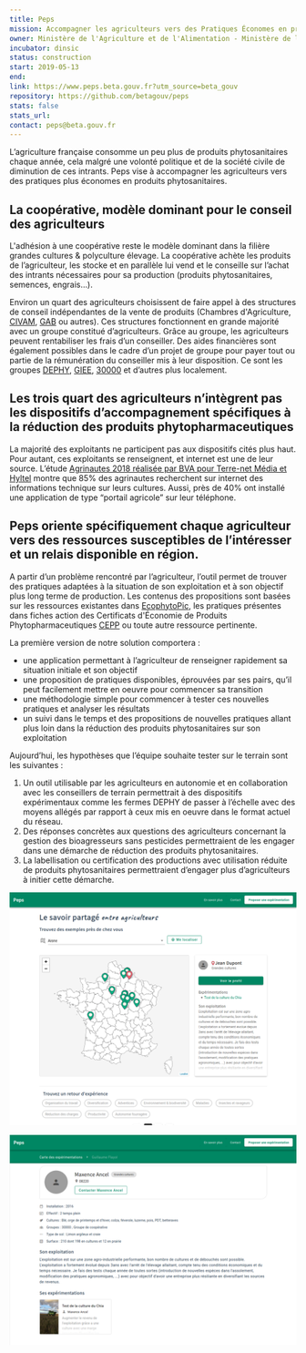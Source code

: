 ```yaml
---
title: Peps
mission: Accompagner les agriculteurs vers des Pratiques Économes en produits PhytoSanitaires (PEPS)
owner: Ministère de l'Agriculture et de l'Alimentation - Ministère de la Transition Écologique et Solidaire
incubator: dinsic 
status: construction
start: 2019-05-13 
end: 
link: https://www.peps.beta.gouv.fr?utm_source=beta_gouv
repository: https://github.com/betagouv/peps
stats: false 
stats_url: 
contact: peps@beta.gouv.fr
---
```


L’agriculture française consomme un peu plus de produits phytosanitaires chaque année, cela malgré une volonté politique et de la société civile de diminution de ces intrants. Peps vise à accompagner les agriculteurs vers des pratiques plus économes en produits phytosanitaires.

## La coopérative, modèle dominant pour le conseil des agriculteurs

L'adhésion à une coopérative reste le modèle dominant dans la filière grandes cultures & polyculture élevage. La coopérative achète les produits de l’agriculteur, les stocke et en parallèle lui vend et le conseille sur l’achat des intrants nécessaires pour sa production (produits phytosanitaires, semences, engrais…).

Environ un quart des agriculteurs choisissent de faire appel à des structures de conseil indépendantes de la vente de produits (Chambres d'Agriculture, [CIVAM](http://www.civam.org/), [GAB](http://www.fnab.org/un-reseau-des-valeurs-des-hommes/qui-sommes-nous/150-fonctionnement-reseau) ou autres). Ces structures fonctionnent en grande majorité avec un groupe constitué d’agriculteurs. Grâce au groupe, les agriculteurs peuvent rentabiliser les frais d’un conseiller. Des aides financières sont également possibles dans le cadre d’un projet de groupe pour payer tout ou partie de la rémunération du conseiller mis à leur disposition. Ce sont les groupes [DEPHY](https://agriculture.gouv.fr/fermes-dephy), [GIEE](https://agriculture.gouv.fr/les-groupements-dinteret-economique-et-environnemental-giee), [30000](https://agriculture.gouv.fr/ecophyto-objectif-30-000-exploitations-agricoles) et d’autres plus localement.

## Les trois quart des agriculteurs n’intègrent pas les dispositifs d’accompagnement spécifiques à la réduction des produits phytopharmaceutiques

La majorité des exploitants ne participent pas aux dispositifs cités plus haut. Pour autant, ces exploitants se renseignent, et internet est une de leur source. L’étude [Agrinautes 2018 réalisée par BVA pour Terre-net Média et Hyltel](http://fichiers.hyltel.fr/PDF/AGRINAUTES_2018.pdf) montre que 85% des agrinautes recherchent sur internet des informations technique sur leurs cultures. Aussi, près de 40% ont installé une application de type “portail agricole” sur leur téléphone.

## Peps oriente spécifiquement chaque agriculteur vers des ressources susceptibles de l’intéresser et un relais disponible en région. 

A partir d’un problème rencontré par l’agriculteur, l’outil permet de trouver des pratiques adaptées à la situation de son exploitation et à son objectif plus long terme de production. 
Les contenus des propositions sont basées sur les ressources existantes dans [EcophytoPic](http://www.ecophytopic.fr/), les pratiques présentes dans fiches action des Certificats d'Économie de Produits Phytopharmaceutiques [CEPP](https://alim.agriculture.gouv.fr/cepp/#/content/ap-fichesaction) ou toute autre ressource pertinente. 

La première version de notre solution comportera :
- une application permettant à l’agriculteur de renseigner rapidement sa situation initiale et son objectif
- une proposition de pratiques disponibles, éprouvées par ses pairs, qu’il peut facilement mettre en oeuvre pour commencer sa transition
- une méthodologie simple pour commencer à tester ces nouvelles pratiques et analyser les résultats
- un suivi dans le temps et des propositions de nouvelles pratiques allant plus loin dans la réduction des produits phytosanitaires sur son exploitation

Aujourd’hui, les hypothèses  que l’équipe souhaite tester sur le terrain sont les suivantes :
1. Un outil utilisable par les agriculteurs en autonomie et en collaboration avec les conseillers de terrain permettrait à des dispositifs expérimentaux comme les fermes DEPHY de passer à l’échelle avec des moyens allégés par rapport à ceux mis en oeuvre dans le format actuel du réseau.
2. Des réponses concrètes aux questions des agriculteurs concernant la gestion des bioagresseurs sans pesticides permettraient de les engager dans une démarche de réduction des produits phytosanitaires.
3. La labellisation ou certification des productions avec utilisation réduite de produits phytosanitaires permettraient d’engager plus d’agriculteurs à initier cette démarche.

![Présentation des expériences d'agriculteurs sur une carte de France Métropolitaine. À droite, une fiche présentant un résumé de l'exploitation de l'agriculteur](/img/startups/peps/carte.png)

![Présentation detaillée de l'exploitation de l'agriculteur avec les caractéristiques principales ainsi qu'une description générale](/img/startups/peps/details.png)
